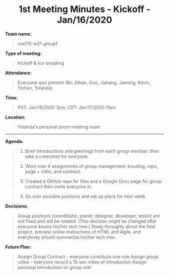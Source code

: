 <h1 style="text-align:center"> 1st Meeting Minutes - Kickoff - Jan/16/2020 </h1>

**Team name:**       
> cse110-w21-group1

**Type of meeting:** 
> Kickoff & Ice-breaking

**Attendance:**      
> Everyone was present (Bo, Ethan, Guo, Jiahang, Jiaming, Kevin, Yichen, Yolanda)

**Time:**            
> PST: Jan/16/2020 7pm; CST: Jan/17/2020 11am

**Location:**        
> Yolanda's personal zoom meeting room

- - -

**Agenda:**
> 1. Brief introductions and greetings from each group member, then take a creenshot for everyone.

> 2. Went over 4 assignments of group management: bouding, repo, page + vidio, and contract.

> 3. Created a GitHub repo for files and a Google Docs page for group contract then invite everyone in.

> 4. Go over possible positions and set up plans for next week.

**Decisions:**       
> Group positions (coordibator, planer, designer, developer, tester) are not fixed and will be rotated. (This decision might be changed after everyone knows his/her tech tree.)
> Study throughly about the final project, preview online instructions of HTML and Agile, and everybody should summerize his/her tech tree.

**Future Plan:**     
> Assign Group Contract - everyone contribute one rule
> Assign group video - everyone record a 15-sec video of introduction
> Assign personal introduction on group wiki
